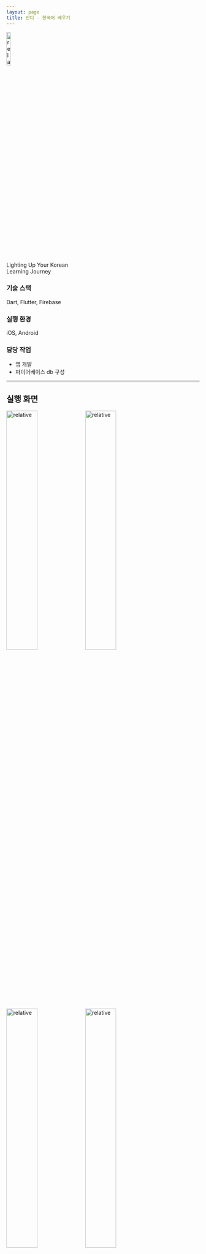 ```yaml
---
layout: page
title: 반디 - 한국어 배우기
---
```


<img src='{{ "/assets/images/app/bandy/icon.png" | relative_url }}' alt='relative' width="15%" height="15%">

Lighting Up Your Korean  
Learning Journey  

### 기술 스택
Dart, Flutter, Firebase  

### 실행 환경
iOS, Android  

### 담당 작업
* 앱 개발
* 파이어베이스 db 구성

---

## 실행 화면
<img src='{{ "/assets/images/app/bandy/1.png" | relative_url }}' alt='relative' width="40%">
<img src='{{ "/assets/images/app/bandy/2.png" | relative_url }}' alt='relative' width="40%">

<img src='{{ "/assets/images/app/bandy/3.png" | relative_url }}' alt='relative' width="40%">
<img src='{{ "/assets/images/app/bandy/4.png" | relative_url }}' alt='relative' width="40%">

<img src='{{ "/assets/images/app/bandy/5.png" | relative_url }}' alt='relative' width="40%">
<img src='{{ "/assets/images/app/bandy/6.png" | relative_url }}' alt='relative' width="40%">


